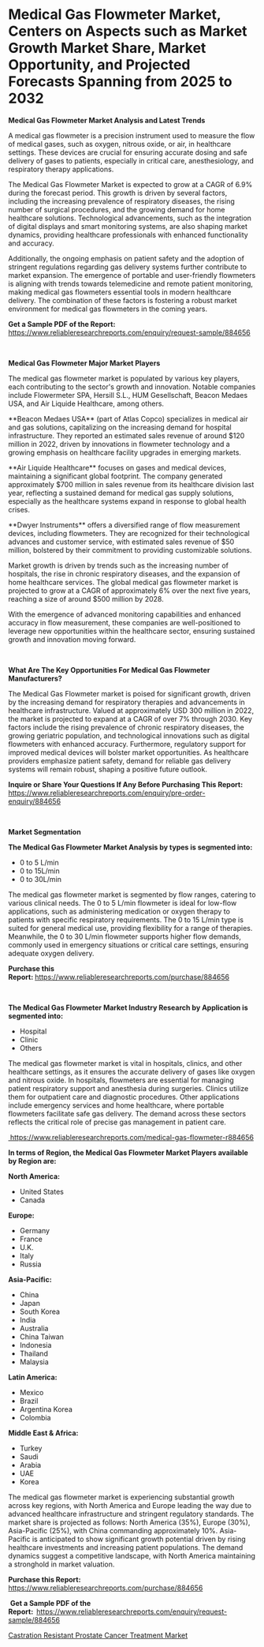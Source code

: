 <p><h1>Medical Gas Flowmeter Market, Centers on Aspects such as Market Growth Market Share, Market Opportunity, and Projected Forecasts Spanning from 2025 to 2032</h1></p><p><strong>Medical Gas Flowmeter Market Analysis and Latest Trends</strong></p>
<p><p>A medical gas flowmeter is a precision instrument used to measure the flow of medical gases, such as oxygen, nitrous oxide, or air, in healthcare settings. These devices are crucial for ensuring accurate dosing and safe delivery of gases to patients, especially in critical care, anesthesiology, and respiratory therapy applications. </p><p>The Medical Gas Flowmeter Market is expected to grow at a CAGR of 6.9% during the forecast period. This growth is driven by several factors, including the increasing prevalence of respiratory diseases, the rising number of surgical procedures, and the growing demand for home healthcare solutions. Technological advancements, such as the integration of digital displays and smart monitoring systems, are also shaping market dynamics, providing healthcare professionals with enhanced functionality and accuracy.</p><p>Additionally, the ongoing emphasis on patient safety and the adoption of stringent regulations regarding gas delivery systems further contribute to market expansion. The emergence of portable and user-friendly flowmeters is aligning with trends towards telemedicine and remote patient monitoring, making medical gas flowmeters essential tools in modern healthcare delivery. The combination of these factors is fostering a robust market environment for medical gas flowmeters in the coming years.</p></p>
<p><strong>Get a Sample PDF of the Report:&nbsp;</strong> <a href="https://www.reliableresearchreports.com/enquiry/request-sample/884656?utm_campaign=2216&utm_medium=2&utm_source=Github&utm_content=ia&utm_term=03032025&utm_id=medical-gas-flowmeter">https://www.reliableresearchreports.com/enquiry/request-sample/884656</a></p>
<p>&nbsp;</p>
<p><strong>Medical Gas Flowmeter Major Market Players</strong></p>
<p><p>The medical gas flowmeter market is populated by various key players, each contributing to the sector's growth and innovation. Notable companies include Flowermeter SPA, Hersill S.L., HUM Gesellschaft, Beacon Medaes USA, and Air Liquide Healthcare, among others. </p><p>**Beacon Medaes USA** (part of Atlas Copco) specializes in medical air and gas solutions, capitalizing on the increasing demand for hospital infrastructure. They reported an estimated sales revenue of around $120 million in 2022, driven by innovations in flowmeter technology and a growing emphasis on healthcare facility upgrades in emerging markets.</p><p>**Air Liquide Healthcare** focuses on gases and medical devices, maintaining a significant global footprint. The company generated approximately $700 million in sales revenue from its healthcare division last year, reflecting a sustained demand for medical gas supply solutions, especially as the healthcare systems expand in response to global health crises.</p><p>**Dwyer Instruments** offers a diversified range of flow measurement devices, including flowmeters. They are recognized for their technological advances and customer service, with estimated sales revenue of $50 million, bolstered by their commitment to providing customizable solutions.</p><p>Market growth is driven by trends such as the increasing number of hospitals, the rise in chronic respiratory diseases, and the expansion of home healthcare services. The global medical gas flowmeter market is projected to grow at a CAGR of approximately 6% over the next five years, reaching a size of around $500 million by 2028. </p><p>With the emergence of advanced monitoring capabilities and enhanced accuracy in flow measurement, these companies are well-positioned to leverage new opportunities within the healthcare sector, ensuring sustained growth and innovation moving forward.</p></p>
<p>&nbsp;</p>
<p><strong>What Are The Key Opportunities For Medical Gas Flowmeter Manufacturers?</strong></p>
<p><p>The Medical Gas Flowmeter market is poised for significant growth, driven by the increasing demand for respiratory therapies and advancements in healthcare infrastructure. Valued at approximately USD 300 million in 2022, the market is projected to expand at a CAGR of over 7% through 2030. Key factors include the rising prevalence of chronic respiratory diseases, the growing geriatric population, and technological innovations such as digital flowmeters with enhanced accuracy. Furthermore, regulatory support for improved medical devices will bolster market opportunities. As healthcare providers emphasize patient safety, demand for reliable gas delivery systems will remain robust, shaping a positive future outlook.</p></p>
<p><strong>Inquire or Share Your Questions If Any Before Purchasing This Report:</strong> <a href="https://www.reliableresearchreports.com/enquiry/pre-order-enquiry/884656?utm_campaign=2216&utm_medium=2&utm_source=Github&utm_content=ia&utm_term=03032025&utm_id=medical-gas-flowmeter">https://www.reliableresearchreports.com/enquiry/pre-order-enquiry/884656</a></p>
<p>&nbsp;</p>
<p><strong>Market Segmentation</strong></p>
<p><strong>The Medical Gas Flowmeter Market Analysis by types is segmented into:</strong></p>
<p><ul><li>0 to 5 L/min</li><li>0 to 15L/min</li><li>0 to 30L/min</li></ul></p>
<p><p>The medical gas flowmeter market is segmented by flow ranges, catering to various clinical needs. The 0 to 5 L/min flowmeter is ideal for low-flow applications, such as administering medication or oxygen therapy to patients with specific respiratory requirements. The 0 to 15 L/min type is suited for general medical use, providing flexibility for a range of therapies. Meanwhile, the 0 to 30 L/min flowmeter supports higher flow demands, commonly used in emergency situations or critical care settings, ensuring adequate oxygen delivery.</p></p>
<p><strong>Purchase this Report:&nbsp;</strong><a href="https://www.reliableresearchreports.com/purchase/884656?utm_campaign=2216&utm_medium=2&utm_source=Github&utm_content=ia&utm_term=03032025&utm_id=medical-gas-flowmeter">https://www.reliableresearchreports.com/purchase/884656</a></p>
<p>&nbsp;</p>
<p><strong>The Medical Gas Flowmeter Market Industry Research by Application is segmented into:</strong></p>
<p><ul><li>Hospital</li><li>Clinic</li><li>Others</li></ul></p>
<p><p>The medical gas flowmeter market is vital in hospitals, clinics, and other healthcare settings, as it ensures the accurate delivery of gases like oxygen and nitrous oxide. In hospitals, flowmeters are essential for managing patient respiratory support and anesthesia during surgeries. Clinics utilize them for outpatient care and diagnostic procedures. Other applications include emergency services and home healthcare, where portable flowmeters facilitate safe gas delivery. The demand across these sectors reflects the critical role of precise gas management in patient care.</p></p>
<p><a href="https://www.reliableresearchreports.com/medical-gas-flowmeter-r884656?utm_campaign=2216&utm_medium=2&utm_source=Github&utm_content=ia&utm_term=03032025&utm_id=medical-gas-flowmeter">&nbsp;https://www.reliableresearchreports.com/medical-gas-flowmeter-r884656</a></p>
<p><strong>In terms of Region, the Medical Gas Flowmeter Market Players available by Region are:</strong></p>
<p>
    <p> <strong> North America: </strong>
        <ul>
            <li>United States</li>
            <li>Canada</li>
        </ul>
        </p> 
    <p> <strong> Europe: </strong>
        <ul>
            <li>Germany</li>
            <li>France</li>
            <li>U.K.</li>
            <li>Italy</li>
            <li>Russia</li>
        </ul>
        </p> 
    <p> <strong> Asia-Pacific: </strong>
        <ul>
            <li>China</li>
            <li>Japan</li>
            <li>South Korea</li>
            <li>India</li>
            <li>Australia</li>
            <li>China Taiwan</li>
            <li>Indonesia</li>
            <li>Thailand</li>
            <li>Malaysia</li>
        </ul>
        </p> 
    <p> <strong> Latin America: </strong>
        <ul>
            <li>Mexico</li>
            <li>Brazil</li>
            <li>Argentina Korea</li>
            <li>Colombia</li>
        </ul>
        </p> 
    <p> <strong> Middle East & Africa: </strong>
        <ul>
            <li>Turkey</li>
            <li>Saudi</li>
            <li>Arabia</li>
            <li>UAE</li>
            <li>Korea</li>
        </ul>
    </p>
    </p>
<p><p>The medical gas flowmeter market is experiencing substantial growth across key regions, with North America and Europe leading the way due to advanced healthcare infrastructure and stringent regulatory standards. The market share is projected as follows: North America (35%), Europe (30%), Asia-Pacific (25%), with China commanding approximately 10%. Asia-Pacific is anticipated to show significant growth potential driven by rising healthcare investments and increasing patient populations. The demand dynamics suggest a competitive landscape, with North America maintaining a stronghold in market valuation.</p></p>
<p><strong>Purchase this Report: </strong><a href="https://www.reliableresearchreports.com/purchase/884656?utm_campaign=2216&utm_medium=2&utm_source=Github&utm_content=ia&utm_term=03032025&utm_id=medical-gas-flowmeter">https://www.reliableresearchreports.com/purchase/884656</a></p>
<p>&nbsp;<strong>Get a Sample PDF of the Report:&nbsp;&nbsp;</strong><a href="https://www.reliableresearchreports.com/enquiry/request-sample/884656?utm_campaign=2216&utm_medium=2&utm_source=Github&utm_content=ia&utm_term=03032025&utm_id=medical-gas-flowmeter">https://www.reliableresearchreports.com/enquiry/request-sample/884656</a></p>
<p><strong></strong></p>
<p><p><a href="https://github.com/AngelaWalsh696/Market-Research-Report-List-1/blob/main/castration-resistant-prostate-cancer-treatment-market.md?utm_campaign=2216&utm_medium=2&utm_source=Github&utm_content=ia&utm_term=03032025&utm_id=medical-gas-flowmeter">Castration Resistant Prostate Cancer Treatment Market</a></p></p>